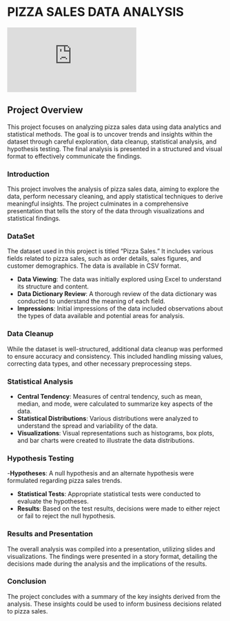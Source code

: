 # PIZZA SALES DATA ANALYSIS

![PDF Preview](https://github.com/dr-mburu-analyst/Excel-Tools/blob/main/Pizza%20Sales%20Data%20Analysis.pdf)

## Project Overview

This project focuses on analyzing pizza sales data using data analytics and statistical methods. 
The goal is to uncover trends and insights within the dataset through careful exploration, data cleanup, statistical analysis, and hypothesis testing. 
The final analysis is presented in a structured and visual format to effectively communicate the findings.

### Introduction
This project involves the analysis of pizza sales data, aiming to explore the data, perform necessary cleaning, and apply statistical techniques
to derive meaningful insights. The project culminates in a comprehensive presentation that tells the story of the data through visualizations and statistical findings.

### DataSet
The dataset used in this project is titled “Pizza Sales.” It includes various fields related to pizza sales, such as order details, sales figures, and customer demographics.
The data is available in CSV format.

- **Data Viewing**: The data was initially explored using Excel to understand its structure and content.
- **Data Dictionary Review**: A thorough review of the data dictionary was conducted to understand the meaning of each field.
- **Impressions**: Initial impressions of the data included observations about the types of data available and potential areas for analysis.

### Data Cleanup
While the dataset is well-structured, additional data cleanup was performed to ensure accuracy and consistency.
This included handling missing values, correcting data types, and other necessary preprocessing steps.

### Statistical Analysis
- **Central Tendency**: Measures of central tendency, such as mean, median, and mode, were calculated to summarize key aspects of the data.
- **Statistical Distributions**: Various distributions were analyzed to understand the spread and variability of the data.
- **Visualizations**: Visual representations such as histograms, box plots, and bar charts were created to illustrate the data distributions.

### Hypothesis Testing 
-**Hypotheses**: A null hypothesis and an alternate hypothesis were formulated regarding pizza sales trends.
- **Statistical Tests**: Appropriate statistical tests were conducted to evaluate the hypotheses.
- **Results**: Based on the test results, decisions were made to either reject or fail to reject the null hypothesis.
  
### Results and Presentation
The overall analysis was compiled into a presentation, utilizing slides and visualizations. 
The findings were presented in a story format, detailing the decisions made during the analysis and the implications of the results.

### Conclusion
The project concludes with a summary of the key insights derived from the analysis. These insights could be used to inform business decisions related to pizza sales.

